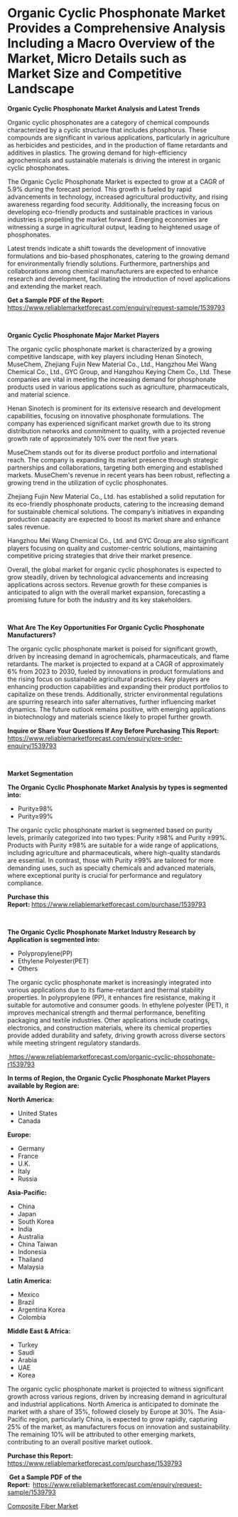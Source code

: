 <p><h1>Organic Cyclic Phosphonate Market Provides a Comprehensive Analysis Including a Macro Overview of the Market, Micro Details such as Market Size and Competitive Landscape</h1></p><p><strong>Organic Cyclic Phosphonate Market Analysis and Latest Trends</strong></p>
<p><p>Organic cyclic phosphonates are a category of chemical compounds characterized by a cyclic structure that includes phosphorus. These compounds are significant in various applications, particularly in agriculture as herbicides and pesticides, and in the production of flame retardants and additives in plastics. The growing demand for high-efficiency agrochemicals and sustainable materials is driving the interest in organic cyclic phosphonates.</p><p>The Organic Cyclic Phosphonate Market is expected to grow at a CAGR of 5.9% during the forecast period. This growth is fueled by rapid advancements in technology, increased agricultural productivity, and rising awareness regarding food security. Additionally, the increasing focus on developing eco-friendly products and sustainable practices in various industries is propelling the market forward. Emerging economies are witnessing a surge in agricultural output, leading to heightened usage of phosphonates.</p><p>Latest trends indicate a shift towards the development of innovative formulations and bio-based phosphonates, catering to the growing demand for environmentally friendly solutions. Furthermore, partnerships and collaborations among chemical manufacturers are expected to enhance research and development, facilitating the introduction of novel applications and extending the market reach.</p></p>
<p><strong>Get a Sample PDF of the Report:&nbsp;</strong> <a href="https://www.reliablemarketforecast.com/enquiry/request-sample/1539793?utm_campaign=2875&utm_medium=2&utm_source=Github&utm_content=ia&utm_term=01042025&utm_id=organic-cyclic-phosphonate">https://www.reliablemarketforecast.com/enquiry/request-sample/1539793</a></p>
<p>&nbsp;</p>
<p><strong>Organic Cyclic Phosphonate Major Market Players</strong></p>
<p><p>The organic cyclic phosphonate market is characterized by a growing competitive landscape, with key players including Henan Sinotech, MuseChem, Zhejiang Fujin New Material Co., Ltd., Hangzhou Mei Wang Chemical Co., Ltd., GYC Group, and Hangzhou Keying Chem Co., Ltd. These companies are vital in meeting the increasing demand for phosphonate products used in various applications such as agriculture, pharmaceuticals, and material science.</p><p>Henan Sinotech is prominent for its extensive research and development capabilities, focusing on innovative phosphonate formulations. The company has experienced significant market growth due to its strong distribution networks and commitment to quality, with a projected revenue growth rate of approximately 10% over the next five years.</p><p>MuseChem stands out for its diverse product portfolio and international reach. The company is expanding its market presence through strategic partnerships and collaborations, targeting both emerging and established markets. MuseChem's revenue in recent years has been robust, reflecting a growing trend in the utilization of cyclic phosphonates.</p><p>Zhejiang Fujin New Material Co., Ltd. has established a solid reputation for its eco-friendly phosphonate products, catering to the increasing demand for sustainable chemical solutions. The company’s initiatives in expanding production capacity are expected to boost its market share and enhance sales revenue.</p><p>Hangzhou Mei Wang Chemical Co., Ltd. and GYC Group are also significant players focusing on quality and customer-centric solutions, maintaining competitive pricing strategies that drive their market presence.</p><p>Overall, the global market for organic cyclic phosphonates is expected to grow steadily, driven by technological advancements and increasing applications across sectors. Revenue growth for these companies is anticipated to align with the overall market expansion, forecasting a promising future for both the industry and its key stakeholders.</p></p>
<p>&nbsp;</p>
<p><strong>What Are The Key Opportunities For Organic Cyclic Phosphonate Manufacturers?</strong></p>
<p><p>The organic cyclic phosphonate market is poised for significant growth, driven by increasing demand in agrochemicals, pharmaceuticals, and flame retardants. The market is projected to expand at a CAGR of approximately 6% from 2023 to 2030, fueled by innovations in product formulations and the rising focus on sustainable agricultural practices. Key players are enhancing production capabilities and expanding their product portfolios to capitalize on these trends. Additionally, stricter environmental regulations are spurring research into safer alternatives, further influencing market dynamics. The future outlook remains positive, with emerging applications in biotechnology and materials science likely to propel further growth.</p></p>
<p><strong>Inquire or Share Your Questions If Any Before Purchasing This Report:</strong> <a href="https://www.reliablemarketforecast.com/enquiry/pre-order-enquiry/1539793?utm_campaign=2875&utm_medium=2&utm_source=Github&utm_content=ia&utm_term=01042025&utm_id=organic-cyclic-phosphonate">https://www.reliablemarketforecast.com/enquiry/pre-order-enquiry/1539793</a></p>
<p>&nbsp;</p>
<p><strong>Market Segmentation</strong></p>
<p><strong>The Organic Cyclic Phosphonate Market Analysis by types is segmented into:</strong></p>
<p><ul><li>Purity≥98%</li><li>Purity≥99%</li></ul></p>
<p><p>The organic cyclic phosphonate market is segmented based on purity levels, primarily categorized into two types: Purity ≥98% and Purity ≥99%. Products with Purity ≥98% are suitable for a wide range of applications, including agriculture and pharmaceuticals, where high-quality standards are essential. In contrast, those with Purity ≥99% are tailored for more demanding uses, such as specialty chemicals and advanced materials, where exceptional purity is crucial for performance and regulatory compliance.</p></p>
<p><strong>Purchase this Report:&nbsp;</strong><a href="https://www.reliablemarketforecast.com/purchase/1539793?utm_campaign=2875&utm_medium=2&utm_source=Github&utm_content=ia&utm_term=01042025&utm_id=organic-cyclic-phosphonate">https://www.reliablemarketforecast.com/purchase/1539793</a></p>
<p>&nbsp;</p>
<p><strong>The Organic Cyclic Phosphonate Market Industry Research by Application is segmented into:</strong></p>
<p><ul><li>Polypropylene(PP)</li><li>Ethylene Polyester(PET)</li><li>Others</li></ul></p>
<p><p>The organic cyclic phosphonate market is increasingly integrated into various applications due to its flame-retardant and thermal stability properties. In polypropylene (PP), it enhances fire resistance, making it suitable for automotive and consumer goods. In ethylene polyester (PET), it improves mechanical strength and thermal performance, benefiting packaging and textile industries. Other applications include coatings, electronics, and construction materials, where its chemical properties provide added durability and safety, driving growth across diverse sectors while meeting stringent regulatory standards.</p></p>
<p><a href="https://www.reliablemarketforecast.com/organic-cyclic-phosphonate-r1539793?utm_campaign=2875&utm_medium=2&utm_source=Github&utm_content=ia&utm_term=01042025&utm_id=organic-cyclic-phosphonate">&nbsp;https://www.reliablemarketforecast.com/organic-cyclic-phosphonate-r1539793</a></p>
<p><strong>In terms of Region, the Organic Cyclic Phosphonate Market Players available by Region are:</strong></p>
<p>
    <p> <strong> North America: </strong>
        <ul>
            <li>United States</li>
            <li>Canada</li>
        </ul>
        </p> 
    <p> <strong> Europe: </strong>
        <ul>
            <li>Germany</li>
            <li>France</li>
            <li>U.K.</li>
            <li>Italy</li>
            <li>Russia</li>
        </ul>
        </p> 
    <p> <strong> Asia-Pacific: </strong>
        <ul>
            <li>China</li>
            <li>Japan</li>
            <li>South Korea</li>
            <li>India</li>
            <li>Australia</li>
            <li>China Taiwan</li>
            <li>Indonesia</li>
            <li>Thailand</li>
            <li>Malaysia</li>
        </ul>
        </p> 
    <p> <strong> Latin America: </strong>
        <ul>
            <li>Mexico</li>
            <li>Brazil</li>
            <li>Argentina Korea</li>
            <li>Colombia</li>
        </ul>
        </p> 
    <p> <strong> Middle East & Africa: </strong>
        <ul>
            <li>Turkey</li>
            <li>Saudi</li>
            <li>Arabia</li>
            <li>UAE</li>
            <li>Korea</li>
        </ul>
    </p>
    </p>
<p><p>The organic cyclic phosphonate market is projected to witness significant growth across various regions, driven by increasing demand in agricultural and industrial applications. North America is anticipated to dominate the market with a share of 35%, followed closely by Europe at 30%. The Asia-Pacific region, particularly China, is expected to grow rapidly, capturing 25% of the market, as manufacturers focus on innovation and sustainability. The remaining 10% will be attributed to other emerging markets, contributing to an overall positive market outlook.</p></p>
<p><strong>Purchase this Report: </strong><a href="https://www.reliablemarketforecast.com/purchase/1539793?utm_campaign=2875&utm_medium=2&utm_source=Github&utm_content=ia&utm_term=01042025&utm_id=organic-cyclic-phosphonate">https://www.reliablemarketforecast.com/purchase/1539793</a></p>
<p>&nbsp;<strong>Get a Sample PDF of the Report:&nbsp;&nbsp;</strong><a href="https://www.reliablemarketforecast.com/enquiry/request-sample/1539793?utm_campaign=2875&utm_medium=2&utm_source=Github&utm_content=ia&utm_term=01042025&utm_id=organic-cyclic-phosphonate">https://www.reliablemarketforecast.com/enquiry/request-sample/1539793</a></p>
<p><strong></strong></p>
<p><p><a href="https://github.com/ngozudapshi/Market-Research-Report-List-1/blob/main/composite-fiber-market.md?utm_campaign=2875&utm_medium=2&utm_source=Github&utm_content=ia&utm_term=01042025&utm_id=organic-cyclic-phosphonate">Composite Fiber Market</a></p></p>